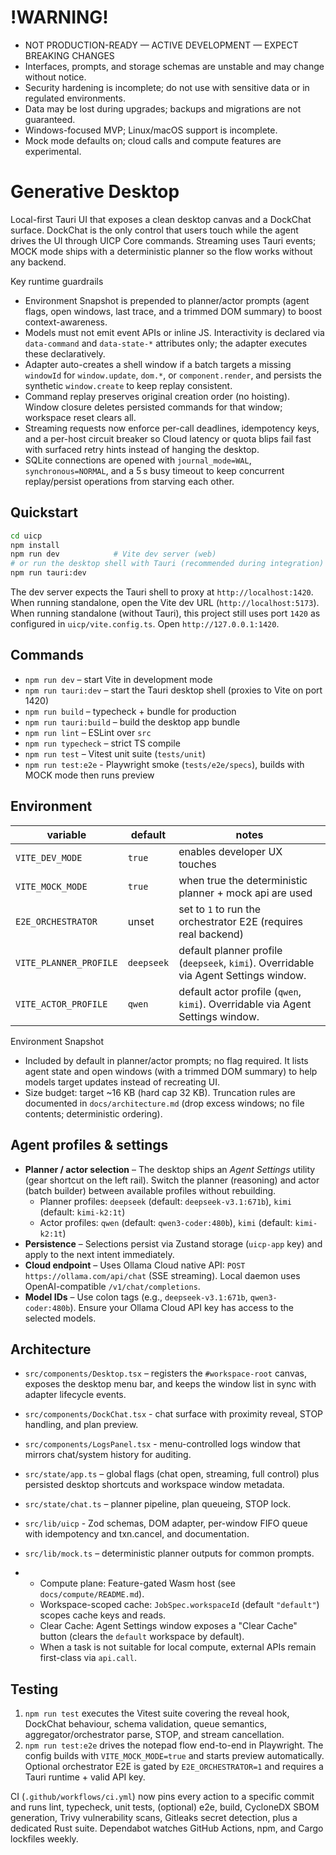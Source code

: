 # !WARNING!

  - NOT PRODUCTION-READY — ACTIVE DEVELOPMENT — EXPECT BREAKING CHANGES
  - Interfaces, prompts, and storage schemas are unstable and may change without notice.
  - Security hardening is incomplete; do not use with sensitive data or in regulated environments.
  - Data may be lost during upgrades; backups and migrations are not guaranteed.
  - Windows-focused MVP; Linux/macOS support is incomplete.
  - Mock mode defaults on; cloud calls and compute features are experimental.

# Generative Desktop

Local-first Tauri UI that exposes a clean desktop canvas and a DockChat surface. DockChat is the only control that users touch while the agent drives the UI through UICP Core commands. Streaming uses Tauri events; MOCK mode ships with a deterministic planner so the flow works without any backend.

Key runtime guardrails
- Environment Snapshot is prepended to planner/actor prompts (agent flags, open windows, last trace, and a trimmed DOM summary) to boost context-awareness.
- Models must not emit event APIs or inline JS. Interactivity is declared via `data-command` and `data-state-*` attributes only; the adapter executes these declaratively.
- Adapter auto-creates a shell window if a batch targets a missing `windowId` for `window.update`, `dom.*`, or `component.render`, and persists the synthetic `window.create` to keep replay consistent.
- Command replay preserves original creation order (no hoisting). Window closure deletes persisted commands for that window; workspace reset clears all.
- Streaming requests now enforce per-call deadlines, idempotency keys, and a per-host circuit breaker so Cloud latency or quota blips fail fast with surfaced retry hints instead of hanging the desktop.
- SQLite connections are opened with `journal_mode=WAL`, `synchronous=NORMAL`, and a 5 s busy timeout to keep concurrent replay/persist operations from starving each other.

## Quickstart

```bash
cd uicp
npm install
npm run dev            # Vite dev server (web)
# or run the desktop shell with Tauri (recommended during integration)
npm run tauri:dev
```

The dev server expects the Tauri shell to proxy at `http://localhost:1420`. When running standalone, open the Vite dev URL (`http://localhost:5173`).
When running standalone (without Tauri), this project still uses port `1420` as configured in `uicp/vite.config.ts`.
Open `http://127.0.0.1:1420`.

## Commands

- `npm run dev` – start Vite in development mode
- `npm run tauri:dev` – start the Tauri desktop shell (proxies to Vite on port 1420)
- `npm run build` – typecheck + bundle for production
- `npm run tauri:build` – build the desktop app bundle
- `npm run lint` – ESLint over `src`
- `npm run typecheck` – strict TS compile
- `npm run test` – Vitest unit suite (`tests/unit`)
- `npm run test:e2e` - Playwright smoke (`tests/e2e/specs`), builds with MOCK mode then runs preview

## Environment

| variable | default | notes |
| --- | --- | --- |
| `VITE_DEV_MODE` | `true` | enables developer UX touches |
| `VITE_MOCK_MODE` | `true` | when true the deterministic planner + mock api are used |
| `E2E_ORCHESTRATOR` | unset | set to `1` to run the orchestrator E2E (requires real backend)
| `VITE_PLANNER_PROFILE` | `deepseek` | default planner profile (`deepseek`, `kimi`). Overridable via Agent Settings window. |
| `VITE_ACTOR_PROFILE` | `qwen` | default actor profile (`qwen`, `kimi`). Overridable via Agent Settings window. |

Environment Snapshot
- Included by default in planner/actor prompts; no flag required. It lists agent state and open windows (with a trimmed DOM summary) to help models target updates instead of recreating UI.
- Size budget: target ~16 KB (hard cap 32 KB). Truncation rules are documented in `docs/architecture.md` (drop excess windows; no file contents; deterministic ordering).

## Agent profiles & settings

- **Planner / actor selection** – The desktop ships an *Agent Settings* utility (gear shortcut on the left rail). Switch the planner (reasoning) and actor (batch builder) between available profiles without rebuilding.
  - Planner profiles: `deepseek` (default: `deepseek-v3.1:671b`), `kimi` (default: `kimi-k2:1t`)
  - Actor profiles: `qwen` (default: `qwen3-coder:480b`), `kimi` (default: `kimi-k2:1t`)
- **Persistence** – Selections persist via Zustand storage (`uicp-app` key) and apply to the next intent immediately.
- **Cloud endpoint** – Uses Ollama Cloud native API: `POST https://ollama.com/api/chat` (SSE streaming). Local daemon uses OpenAI-compatible `/v1/chat/completions`.
- **Model IDs** – Use colon tags (e.g., `deepseek-v3.1:671b`, `qwen3-coder:480b`). Ensure your Ollama Cloud API key has access to the selected models.

## Architecture

- `src/components/Desktop.tsx` – registers the `#workspace-root` canvas, exposes the desktop menu bar, and keeps the window list in sync with adapter lifecycle events.
- `src/components/DockChat.tsx` - chat surface with proximity reveal, STOP handling, and plan preview.
- `src/components/LogsPanel.tsx` - menu-controlled logs window that mirrors chat/system history for auditing.
- `src/state/app.ts` – global flags (chat open, streaming, full control) plus persisted desktop shortcuts and workspace window metadata.
- `src/state/chat.ts` – planner pipeline, plan queueing, STOP lock.
- `src/lib/uicp` - Zod schemas, DOM adapter, per-window FIFO queue with idempotency and txn.cancel, and documentation.
- `src/lib/mock.ts` – deterministic planner outputs for common prompts.

- - Compute plane: Feature-gated Wasm host (see `docs/compute/README.md`).
  - Workspace-scoped cache: `JobSpec.workspaceId` (default `"default"`) scopes cache keys and reads.
  - Clear Cache: Agent Settings window exposes a "Clear Cache" button (clears the `default` workspace by default).
  - When a task is not suitable for local compute, external APIs remain first-class via `api.call`.

## Testing

1. `npm run test` executes the Vitest suite covering the reveal hook, DockChat behaviour, schema validation, queue semantics, aggregator/orchestrator parse, STOP, and stream cancellation.
2. `npm run test:e2e` drives the notepad flow end-to-end in Playwright. The config builds with `VITE_MOCK_MODE=true` and starts preview automatically. Optional orchestrator E2E is gated by `E2E_ORCHESTRATOR=1` and requires a Tauri runtime + valid API key.

CI (`.github/workflows/ci.yml`) now pins every action to a specific commit and runs lint, typecheck, unit tests, (optional) e2e, build, CycloneDX SBOM generation, Trivy vulnerability scans, Gitleaks secret detection, plus a dedicated Rust suite. Dependabot watches GitHub Actions, npm, and Cargo lockfiles weekly.
